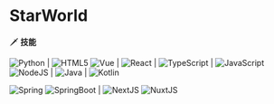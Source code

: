 # StarWorld

🗡 **技能**

![Python](https://img.shields.io/badge/-Python-3e74a2?style=flat-square&logo=Python&logoColor=fff) | ![HTML5](https://img.shields.io/badge/-HTML5-83d0ad?style=flat-square&logo=HTML5&logoColor=fff) ![Vue](https://img.shields.io/badge/-Vue-83d0ad?style=flat-square&logo=VueDotJS&logoColor=fff) | ![React](https://img.shields.io/badge/-React-5eceeb?style=flat-square&logo=React&logoColor=fff) | ![TypeScript](https://img.shields.io/badge/-TypeScript-3178c6?style=flat-square&logo=TypeScript&logoColor=fff) | ![JavaScript](https://img.shields.io/badge/-JavaScript-efda4d?style=flat-square&logo=JavaScript&logoColor=fff) ![NodeJS](https://img.shields.io/badge/-NodeJS-339933?style=flat-square&logo=NodeDotJS&logoColor=fff) | ![Java](https://img.shields.io/badge/-Java-b07219?style=flat-square&logo=OpenJDK&logoColor=fff) | ![Kotlin](https://img.shields.io/badge/-Kotlin-a97bff?style=flat-square&logo=Kotlin&logoColor=fff)

![Spring](https://img.shields.io/badge/-Spring-74b91d?style=flat-square&logo=Spring&logoColor=fff) ![SpringBoot](https://img.shields.io/badge/-SpringBoot-74b91d?style=flat-square&logo=SpringBoot&logoColor=fff) | ![NextJS](https://img.shields.io/badge/-NextJS-040404?style=flat-square&logo=NextDotJS&logoColor=fff) ![NuxtJS](https://img.shields.io/badge/-NuxtJS-0adb7d?style=flat-square&logo=NuxtDotJS&logoColor=fff)
